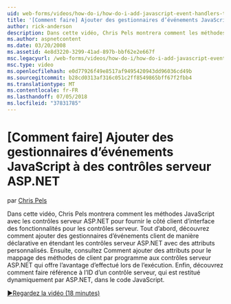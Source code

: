 ```yaml
---
uid: web-forms/videos/how-do-i/how-do-i-add-javascript-event-handlers-to-aspnet-server-controls
title: '[Comment faire] Ajouter des gestionnaires d’événements JavaScript à des contrôles serveur ASP.NET | Microsoft Docs'
author: rick-anderson
description: Dans cette vidéo, Chris Pels montrera comment les méthodes JavaScript avec les contrôles serveur ASP.NET pour fournir le côté client d’interface des fonctionnalités pour le contrat du serveur...
ms.author: aspnetcontent
ms.date: 03/20/2008
ms.assetid: 4e8d3220-3299-41ad-897b-bbf62e2e667f
msc.legacyurl: /web-forms/videos/how-do-i/how-do-i-add-javascript-event-handlers-to-aspnet-server-controls
msc.type: video
ms.openlocfilehash: e0d77926f49e8517af9495420943dd96036cd49b
ms.sourcegitcommit: b28cd0313af316c051c2ff8549865bff67f2fbb4
ms.translationtype: MT
ms.contentlocale: fr-FR
ms.lasthandoff: 07/05/2018
ms.locfileid: "37831785"
---
```

<a name="how-do-i-add-javascript-event-handlers-to-aspnet-server-controls"></a>[Comment faire] Ajouter des gestionnaires d’événements JavaScript à des contrôles serveur ASP.NET
====================
par [Chris Pels](https://twitter.com/chrispels)

Dans cette vidéo, Chris Pels montrera comment les méthodes JavaScript avec les contrôles serveur ASP.NET pour fournir le côté client d’interface des fonctionnalités pour les contrôles serveur. Tout d’abord, découvrez comment ajouter des gestionnaires d’événements client de manière déclarative en étendant les contrôles serveur ASP.NET avec des attributs personnalisés. Ensuite, consultez Comment ajouter des attributs pour le mappage des méthodes de client par programme aux contrôles serveur ASP.NET qui offre l’avantage d’effectué lors de l’exécution. Enfin, découvrez comment faire référence à l’ID d’un contrôle serveur, qui est restitué dynamiquement par ASP.NET, dans le code JavaScript.

[&#9654;Regardez la vidéo (18 minutes)](https://channel9.msdn.com/Blogs/ASP-NET-Site-Videos/how-do-i-add-javascript-event-handlers-to-aspnet-server-controls)

